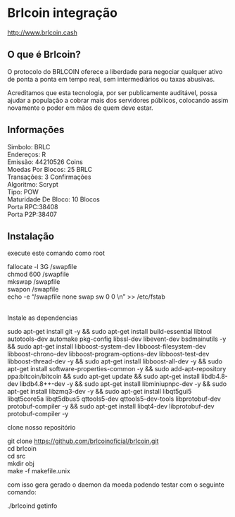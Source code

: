Brlcoin integração
================================

http://www.brlcoin.cash

O que é Brlcoin?
----------------

O protocolo do BRLCOIN oferece a liberdade para negociar qualquer ativo de ponta a ponta em tempo real, sem intermediários ou taxas abusivas.

Acreditamos que esta tecnologia, por ser publicamente auditável, possa ajudar a população a cobrar mais dos servidores públicos, colocando assim novamente o poder em mãos de quem deve estar.

Informações
----------------
 
Simbolo: BRLC<br>
Endereços: R<br>
Emissão: 44210526 Coins<br>
Moedas Por Blocos: 25 BRLC<br>
Transações: 3 Confirmações<br>
Algoritmo: Scrypt<br>
Tipo: POW<br>
Maturidade De Bloco: 10 Blocos<br>
Porta RPC:38408<br>
Porta P2P:38407<br>

Instalação
----------------

execute este comando como root

fallocate -l 3G /swapfile<br>
chmod 600 /swapfile<br>
mkswap /swapfile<br>
swapon /swapfile<br>
echo -e “/swapfile none swap sw 0 0 \n” >> /etc/fstab<br><br>

Instale as dependencias

sudo apt-get install git -y && sudo apt-get install build-essential libtool autotools-dev automake pkg-config libssl-dev libevent-dev bsdmainutils -y && sudo apt-get install libboost-system-dev libboost-filesystem-dev libboost-chrono-dev libboost-program-options-dev libboost-test-dev libboost-thread-dev -y && sudo apt-get install libboost-all-dev -y && sudo apt-get install software-properties-common -y && sudo add-apt-repository ppa:bitcoin/bitcoin && sudo apt-get update && sudo apt-get install libdb4.8-dev libdb4.8++-dev -y && sudo apt-get install libminiupnpc-dev -y && sudo apt-get install libzmq3-dev -y && sudo apt-get install libqt5gui5 libqt5core5a libqt5dbus5 qttools5-dev qttools5-dev-tools libprotobuf-dev protobuf-compiler -y && sudo apt-get install libqt4-dev libprotobuf-dev protobuf-compiler -y

clone nosso repositório

git clone https://github.com/brlcoinoficial/brlcoin.git<br>
cd brlcoin<br>
cd src<br>
mkdir obj<br>
make -f makefile.unix<br>

com isso gera gerado o daemon da moeda
podendo testar com o seguinte comando:

./brlcoind getinfo

